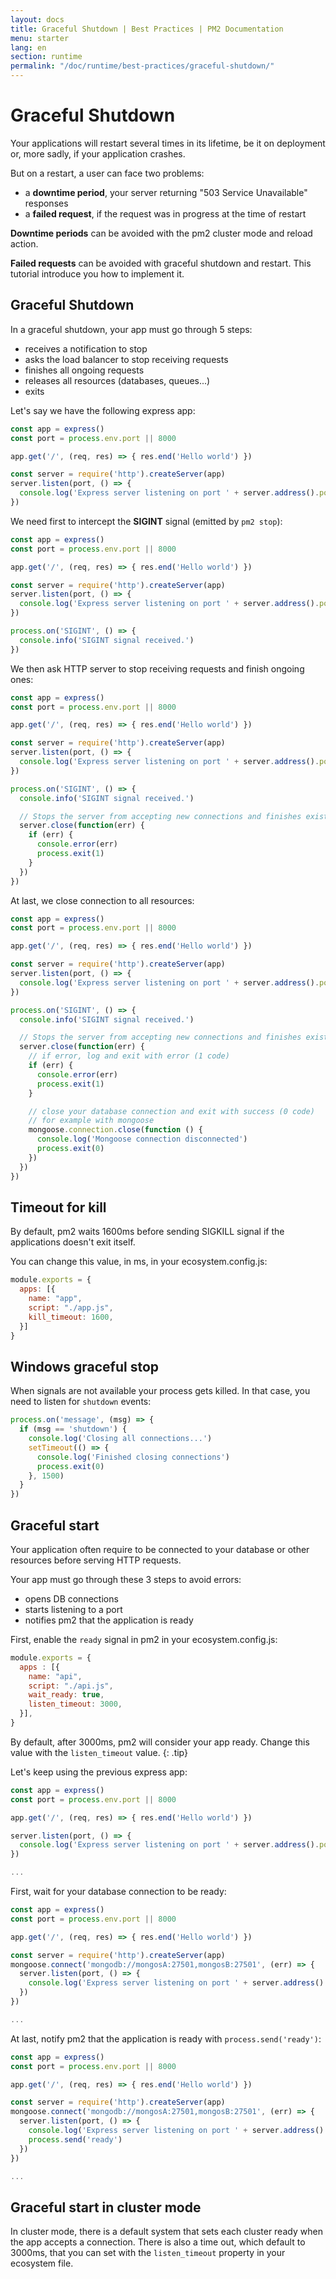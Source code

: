 ```yaml
---
layout: docs
title: Graceful Shutdown | Best Practices | PM2 Documentation
menu: starter
lang: en
section: runtime
permalink: "/doc/runtime/best-practices/graceful-shutdown/"
---
```


# Graceful Shutdown

Your applications will restart several times in its lifetime, be it on deployment or, more sadly, if your application crashes.

But on a restart, a user can face two problems:
- a **downtime period**, your server returning "503 Service Unavailable" responses
- a **failed request**, if the request was in progress at the time of restart

**Downtime periods** can be avoided with the pm2 cluster mode and reload action.

**Failed requests** can be avoided with graceful shutdown and restart. This tutorial introduce you how to implement it.

## Graceful Shutdown

In a graceful shutdown, your app must go through 5 steps:

- receives a notification to stop
- asks the load balancer to stop receiving requests
- finishes all ongoing requests
- releases all resources (databases, queues...)
- exits

Let's say we have the following express app:

```javascript
const app = express()
const port = process.env.port || 8000

app.get('/', (req, res) => { res.end('Hello world') })

const server = require('http').createServer(app)
server.listen(port, () => {
  console.log('Express server listening on port ' + server.address().port)
})
```

We need first to intercept the **SIGINT** signal (emitted by `pm2 stop`):

```javascript
const app = express()
const port = process.env.port || 8000

app.get('/', (req, res) => { res.end('Hello world') })

const server = require('http').createServer(app)
server.listen(port, () => {
  console.log('Express server listening on port ' + server.address().port)
})

process.on('SIGINT', () => {
  console.info('SIGINT signal received.')
})
```

We then ask HTTP server to stop receiving requests and finish ongoing ones:

```javascript
const app = express()
const port = process.env.port || 8000

app.get('/', (req, res) => { res.end('Hello world') })

const server = require('http').createServer(app)
server.listen(port, () => {
  console.log('Express server listening on port ' + server.address().port)
})

process.on('SIGINT', () => {
  console.info('SIGINT signal received.')

  // Stops the server from accepting new connections and finishes existing connections.
  server.close(function(err) {
    if (err) {
      console.error(err)
      process.exit(1)
    }
  })
})
```

At last, we close connection to all resources:

```javascript
const app = express()
const port = process.env.port || 8000

app.get('/', (req, res) => { res.end('Hello world') })

const server = require('http').createServer(app)
server.listen(port, () => {
  console.log('Express server listening on port ' + server.address().port)
})

process.on('SIGINT', () => {
  console.info('SIGINT signal received.')

  // Stops the server from accepting new connections and finishes existing connections.
  server.close(function(err) {
    // if error, log and exit with error (1 code)
    if (err) {
      console.error(err)
      process.exit(1)
    }

    // close your database connection and exit with success (0 code)
    // for example with mongoose
    mongoose.connection.close(function () {
      console.log('Mongoose connection disconnected')
      process.exit(0)
    })
  })
})
```

## Timeout for kill

By default, pm2 waits 1600ms before sending SIGKILL signal if the applications doesn't exit itself.

You can change this value, in ms, in your ecosystem.config.js:

```javascript
module.exports = {
  apps: [{
    name: "app",
    script: "./app.js",
    kill_timeout: 1600,
  }]
}
```

## Windows graceful stop

When signals are not available your process gets killed. In that case, you need to listen for `shutdown` events:

```javascript
process.on('message', (msg) => {
  if (msg == 'shutdown') {
    console.log('Closing all connections...')
    setTimeout(() => {
      console.log('Finished closing connections')
      process.exit(0)
    }, 1500)
  }
})
```

## Graceful start

Your application often require to be connected to your database or other resources before serving HTTP requests.

Your app must go through these 3 steps to avoid errors:

- opens DB connections
- starts listening to a port
- notifies pm2 that the application is ready

First, enable the `ready` signal in pm2 in your ecosystem.config.js:
```javascript
module.exports = {
  apps : [{
    name: "api",
    script: "./api.js",
    wait_ready: true,
    listen_timeout: 3000,
  }],
}
```

 By default, after 3000ms, pm2 will consider your app ready. Change this value with the `listen_timeout` value.
{: .tip}

Let's keep using the previous express app:
```javascript
const app = express()
const port = process.env.port || 8000

app.get('/', (req, res) => { res.end('Hello world') })

server.listen(port, () => {
  console.log('Express server listening on port ' + server.address().port)
})

...
```

First, wait for your database connection to be ready:
```javascript
const app = express()
const port = process.env.port || 8000

app.get('/', (req, res) => { res.end('Hello world') })

const server = require('http').createServer(app)
mongoose.connect('mongodb://mongosA:27501,mongosB:27501', (err) => {
  server.listen(port, () => {
    console.log('Express server listening on port ' + server.address().port)
  })
})

...
```

At last, notify pm2 that the application is ready with `process.send('ready')`:

```javascript
const app = express()
const port = process.env.port || 8000

app.get('/', (req, res) => { res.end('Hello world') })

const server = require('http').createServer(app)
mongoose.connect('mongodb://mongosA:27501,mongosB:27501', (err) => {
  server.listen(port, () => {
    console.log('Express server listening on port ' + server.address().port)
    process.send('ready')
  })
})

...
```

## Graceful start in cluster mode

In cluster mode, there is a default system that sets each cluster ready when the app accepts a connection. There is also a time out, which default to 3000ms, that you can set with the `listen_timeout` property in your ecosystem file.
